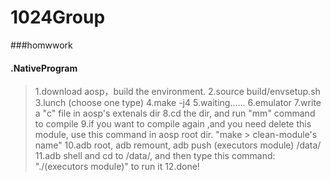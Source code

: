 1024Group
=========

###homwwork
#### .NativeProgram
> 1.download aosp，build the environment.
> 2.source build/envsetup.sh
> 3.lunch (choose one type)
> 4.make -j4
> 5.waiting......
> 6.emulator
> 7.write a "c" file in aosp's extenals dir
> 8.cd the dir, and run "mm" command to compile
> 9.if you want to compile again ,and you need delete this module, use this command in aosp root dir. "make > clean-module's name"
> 10.adb root, adb remount, adb push (executors module) /data/
> 11.adb shell and cd to /data/, and then type this command: "./(executors module)" to run it
> 12.done!
